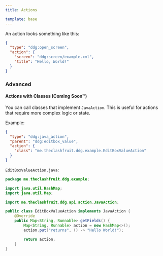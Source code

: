 ```yaml
---
title: Actions

template: base
---
```


An action looks something like this:

```json
{
  "type": "ddg:open_screen",
  "action": {
    "screen": "ddg:screen/example.xml",
    "title": "Hello, World!"
  }
}
```

### Advanced

#### Actions with Classes (Coming Soon™)

You can call classes that implement `JavaAction`. This is useful for actions that require more complex logic or state.

Example:
```json
{
  "type": "ddg:java_action",
  "parent": "ddg:editbox_value",
  "action": {
    "class": "me.theclashfruit.ddg.example.EditBoxValueAction"
  }
}
```

`EditBoxValueAction.java`:
```java
package me.theclashfruit.ddg.example;

import java.util.HashMap;
import java.util.Map;

import me.theclashfruit.ddg.api.action.JavaAction;

public class EditBoxValueAction implements JavaAction {
    @Override
    public Map<String, Runnable> getFields() {
        Map<String, Runnable> action = new HashMap<>();
        action.put("returns", () -> "Hello World!");

        return action;
    }
}
```